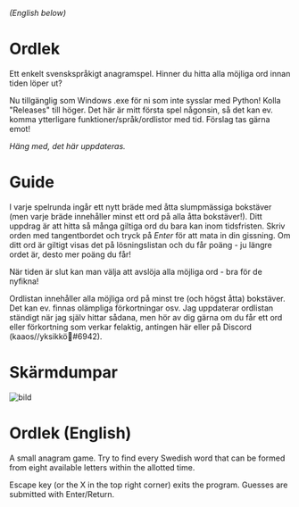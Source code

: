 *(English below)*
# Ordlek


Ett enkelt svenskspråkigt anagramspel. Hinner du hitta alla möjliga ord innan tiden löper ut?

Nu tillgänglig som Windows .exe för ni som inte sysslar med Python! Kolla "Releases" till höger. Det här är mitt första spel någonsin, så det kan ev. komma ytterligare funktioner/språk/ordlistor med tid. Förslag tas gärna emot! 

*Häng med, det här uppdateras.*

# Guide

I varje spelrunda ingår ett nytt bräde med åtta slumpmässiga bokstäver (men varje bräde innehåller minst ett ord på alla åtta bokstäver!). Ditt uppdrag är att hitta så många giltiga ord du bara kan inom tidsfristen. Skriv orden med tangentbordet och tryck på *Enter* för att mata in din gissning. Om ditt ord är giltigt visas det på lösningslistan och du får poäng - ju längre ordet är, desto mer poäng du får! 

När tiden är slut kan man välja att avslöja alla möjliga ord - bra för de nyfikna!

Ordlistan innehåller alla möjliga ord på minst tre (och högst åtta) bokstäver. Det kan ev. finnas olämpliga förkortningar osv. Jag uppdaterar ordlistan ständigt när jag själv hittar sådana, men hör av dig gärna om du får ett ord eller förkortning som verkar felaktig, antingen här eller på Discord (kaaos//yksikkö🌄#6942).


# Skärmdumpar
![bild](https://github.com/crbjo1992/Ordlek/assets/102164892/3ea59705-6156-4cca-8bb6-dc5263f997ed)


# Ordlek (English)


A small anagram game. Try to find every Swedish word that can be formed from eight available letters within the allotted time.



Escape key (or the X in the top right corner) exits the program. Guesses are submitted with Enter/Return.
